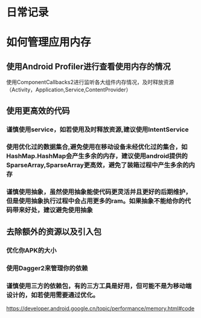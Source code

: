 # 日常记录
# 如何管理应用内存

## 使用Android Profiler进行查看使用内存的情况
<p> 使用ComponentCallbacks2进行监听各大组件内存情况，及时释放资源（Activity，Application,Service,ContentProvider）</p>

## 使用更高效的代码
### 谨慎使用service，如若使用及时释放资源,建议使用IntentService
### 使用优化过的数据集合,避免使用在移动设备未经优化过的集合，如HashMap.HashMap会产生多余的内存，建议使用android提供的SparseArray,SparseArray更高效，避免了装箱过程中产生多余的内存
### 谨慎使用抽象，虽然使用抽象能使代码更灵活并且更好的后期维护，但是使用抽象执行过程中会占用更多的ram。如果抽象不能给你的代码带来好处，建议避免使用抽象

## 去除额外的资源以及引入包
### 优化你APK的大小
### 使用Dagger2来管理你的依赖
### 谨慎使用三方的依赖包，有的三方工具是好用，但可能不是为移动端设计的，如若使用需要通过优化。



https://developer.android.google.cn/topic/performance/memory.html#code









